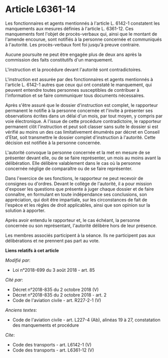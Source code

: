 # Article L6361-14

Les fonctionnaires et agents mentionnés à l'article L. 6142-1 constatent les manquements aux mesures définies à l'article L.
6361-12. Ces manquements font l'objet de procès-verbaux qui, ainsi que le montant de l'amende encourue, sont notifiés à la
personne concernée et communiqués à l'autorité. Les procès-verbaux font foi jusqu'à preuve contraire. 

Aucune poursuite ne peut être engagée plus de deux ans après la commission des faits constitutifs d'un manquement. 

L'instruction et la procédure devant l'autorité sont contradictoires. 

L'instruction est assurée par des fonctionnaires et agents mentionnés à l'article L. 6142-1 autres que ceux qui ont constaté
le manquement, qui peuvent entendre toutes personnes susceptibles de contribuer à l'information et se faire communiquer tous
documents nécessaires. 

Après s'être assuré que le dossier d'instruction est complet, le rapporteur permanent le notifie à la personne concernée et
l'invite à présenter ses observations écrites dans un délai d'un mois, par tout moyen, y compris par voie électronique. A
l'issue de cette procédure contradictoire, le rapporteur permanent clôt l'instruction et peut soit classer sans suite le
dossier si est vérifié au moins un des cas limitativement énumérés par décret en Conseil d'Etat, soit transmettre le dossier
complet d'instruction à l'autorité. Cette décision est notifiée à la personne concernée. 

L'autorité convoque la personne concernée et la met en mesure de se présenter devant elle, ou de se faire représenter, un
mois au moins avant la délibération. Elle délibère valablement dans le cas où la personne concernée néglige de comparaître ou
de se faire représenter. 

Dans l'exercice de ses fonctions, le rapporteur ne peut recevoir de consignes ou d'ordres. Devant le collège de l'autorité,
il a pour mission d'exposer les questions que présente à juger chaque dossier et de faire connaître, en formulant en toute
indépendance ses conclusions, son appréciation, qui doit être impartiale, sur les circonstances de fait de l'espèce et les
règles de droit applicables, ainsi que son opinion sur la solution à apporter. 

Après avoir entendu le rapporteur et, le cas échéant, la personne concernée ou son représentant, l'autorité délibère hors de
leur présence. 

Les membres associés participent à la séance. Ils ne participent pas aux délibérations et ne prennent pas part au vote.

**Liens relatifs à cet article**

_Modifié par_:

  - Loi n°2018-699 du 3 août 2018 - art. 85

_Cité par_:

  - Décret n°2018-835 du 2 octobre 2018 (V)
  - Décret n°2018-835 du 2 octobre 2018 - art. 2
  - Code de l'aviation civile - art. R227-2-1 (V)

_Anciens textes_:

  - Code de l'aviation civile - art. L227-4 (Ab), alinéas 19 à 27, constatation des manquements et procédure

_Cite_:

  - Code des transports - art. L6142-1 (V)
  - Code des transports - art. L6361-12 (V)

